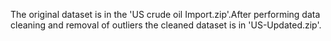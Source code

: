 The original dataset is in the 'US crude oil Import.zip'.After performing data cleaning and removal of outliers the cleaned dataset is in 'US-Updated.zip'.
